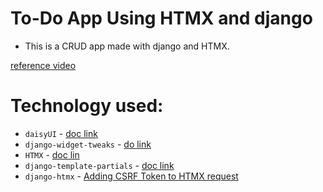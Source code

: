 # To-Do App Using HTMX and django

- This is a CRUD app made with django and HTMX.

[reference video](https://youtu.be/akd7u69k27k)

# Technology used:

- `daisyUI` - [doc link](https://daisyui.com/)
- `django-widget-tweaks` - [do link](https://pypi.org/project/django-widget-tweaks/)
- `HTMX` - [doc lin](https://htmx.org/docs/#installing)
- `django-template-partials` - [doc link](https://github.com/carltongibson/django-template-partials)
- `django-htmx` - [Adding CSRF Token to HTMX request](https://django-htmx.readthedocs.io/en/latest/tips.html)
